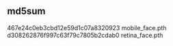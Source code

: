 ## md5sum

467e24c0eb3cbd12e59d1c07a8320923  mobile_face.pth
d308262876f997c63f79c7805b2cdab0  retina_face.pth
